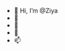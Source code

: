 - 👋 Hi, I’m @Ziya
- 👀 
- 🌱 
- 💞️ 
- 📫 

<!---
ZiyaGit/ZiyaGit is a ✨ special ✨ repository because its `README.md` (this file) appears on your GitHub profile.
You can click the Preview link to take a look at your changes.
--->
